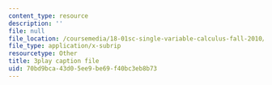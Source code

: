 ```yaml
---
content_type: resource
description: ''
file: null
file_location: /coursemedia/18-01sc-single-variable-calculus-fall-2010/70bd9bca43d05ee9be69f40bc3eb8b73_TpWQlKHPyJ4.vtt
file_type: application/x-subrip
resourcetype: Other
title: 3play caption file
uid: 70bd9bca-43d0-5ee9-be69-f40bc3eb8b73
---
```

